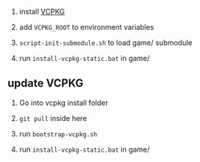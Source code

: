 

1. install [VCPKG](https://github.com/microsoft/vcpkg)

2. add `VCPKG_ROOT` to environment variables

3. `script-init-submodule.sh` to load game/ submodule

4. run `install-vcpkg-static.bat` in game/

## update VCPKG

1. Go into vcpkg install folder

2. `git pull` inside here

3. run `bootstrap-vcpkg.sh`

4. run `install-vcpkg-static.bat` in game/
